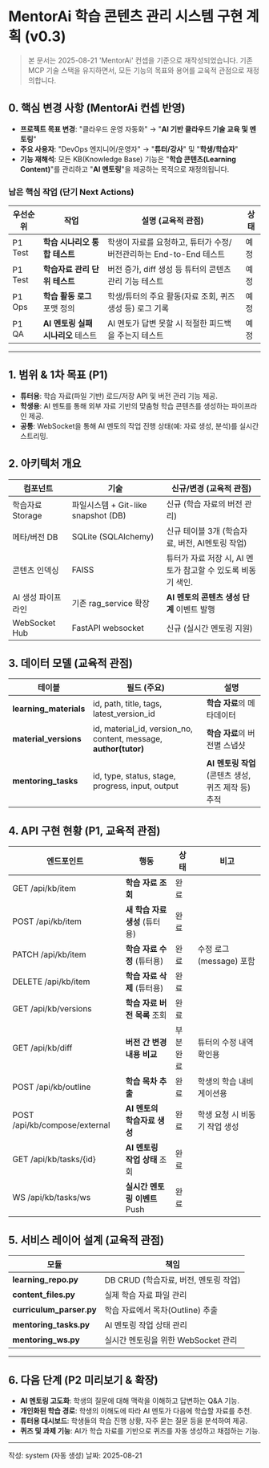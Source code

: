 # MentorAi 학습 콘텐츠 관리 시스템 구현 계획 (v0.3)

> 본 문서는 2025-08-21 'MentorAi' 컨셉을 기준으로 재작성되었습니다. 기존 MCP 기술 스택을 유지하면서, 모든 기능의 목표와 용어를 교육적 관점으로 재정의합니다.

## 0. 핵심 변경 사항 (MentorAi 컨셉 반영)
- **프로젝트 목표 변경**: "클라우드 운영 자동화" → "**AI 기반 클라우드 기술 교육 및 멘토링**"
- **주요 사용자**: "DevOps 엔지니어/운영자" → "**튜터/강사**" 및 "**학생/학습자**"
- **기능 재해석**: 모든 KB(Knowledge Base) 기능은 "**학습 콘텐츠(Learning Content)**"를 관리하고 "**AI 멘토링**"을 제공하는 목적으로 재정의됩니다.

### 남은 핵심 작업 (단기 Next Actions)
우선순위 | 작업 | 설명 (교육적 관점) | 상태
---------|------|----|----
P1 Test | **학습 시나리오 통합 테스트** | 학생이 자료를 요청하고, 튜터가 수정/버전관리하는 End-to-End 테스트 | 예정
P1 Test | **학습자료 관리 단위 테스트** | 버전 증가, diff 생성 등 튜터의 콘텐츠 관리 기능 테스트 | 예정
P1 Ops | **학습 활동 로그** 포맷 정의 | 학생/튜터의 주요 활동(자료 조회, 퀴즈 생성 등) 로그 기록 | 예정
P1 QA | **AI 멘토링 실패 시나리오** 테스트 | AI 멘토가 답변 못할 시 적절한 피드백을 주는지 테스트 | 예정

---

## 1. 범위 & 1차 목표 (P1)
- **튜터용**: 학습 자료(파일 기반) 로드/저장 API 및 버전 관리 기능 제공.
- **학생용**: AI 멘토를 통해 외부 자료 기반의 맞춤형 학습 콘텐츠를 생성하는 파이프라인 제공.
- **공통**: WebSocket을 통해 AI 멘토의 작업 진행 상태(예: 자료 생성, 분석)를 실시간 스트리밍.

## 2. 아키텍처 개요
컴포넌트 | 기술 | 신규/변경 (교육적 관점)
---------|------|---------
학습자료 Storage | 파일시스템 + Git-like snapshot (DB) | 신규 (학습 자료의 버전 관리)
메타/버전 DB | SQLite (SQLAlchemy) | 신규 테이블 3개 (학습자료, 버전, AI멘토링 작업)
콘텐츠 인덱싱 | FAISS | 튜터가 자료 저장 시, AI 멘토가 참고할 수 있도록 비동기 색인.
AI 생성 파이프라인 | 기존 rag_service 확장 | **AI 멘토의 콘텐츠 생성 단계** 이벤트 발행
WebSocket Hub | FastAPI websocket | 신규 (실시간 멘토링 지원)

## 3. 데이터 모델 (교육적 관점)
테이블 | 필드 (주요) | 설명
-------|-------------|----
**learning_materials** | id, path, title, tags, latest_version_id | **학습 자료**의 메타데이터
**material_versions** | id, material_id, version_no, content, message, **author(tutor)** | **학습 자료**의 버전별 스냅샷
**mentoring_tasks** | id, type, status, stage, progress, input, output | **AI 멘토링 작업** (콘텐츠 생성, 퀴즈 제작 등) 추적

## 4. API 구현 현황 (P1, 교육적 관점)
엔드포인트 | 행동 | 상태 | 비고
-----------|------|------|----
GET /api/kb/item | **학습 자료 조회** | 완료 | 
POST /api/kb/item | **새 학습 자료 생성** (튜터용) | 완료 | 
PATCH /api/kb/item | **학습 자료 수정** (튜터용) | 완료 | 수정 로그(message) 포함
DELETE /api/kb/item | **학습 자료 삭제** (튜터용) | 완료 | 
GET /api/kb/versions | **학습 자료 버전 목록** 조회 | 완료 | 
GET /api/kb/diff | **버전 간 변경 내용 비교** | 부분완료 | 튜터의 수정 내역 확인용
POST /api/kb/outline | **학습 목차 추출** | 완료 | 학생의 학습 내비게이션용
POST /api/kb/compose/external | **AI 멘토의 학습자료 생성** | 완료 | 학생 요청 시 비동기 작업 생성
GET /api/kb/tasks/{id} | **AI 멘토링 작업 상태** 조회 | 완료 | 
WS /api/kb/tasks/ws | **실시간 멘토링 이벤트** Push | 완료 | 

## 5. 서비스 레이어 설계 (교육적 관점)
모듈 | 책임
-----|----
**learning_repo.py** | DB CRUD (학습자료, 버전, 멘토링 작업)
**content_files.py** | 실제 학습 자료 파일 관리
**curriculum_parser.py** | 학습 자료에서 목차(Outline) 추출
**mentoring_tasks.py** | AI 멘토링 작업 상태 관리
**mentoring_ws.py** | 실시간 멘토링을 위한 WebSocket 관리

---

## 6. 다음 단계 (P2 미리보기 & 확장)
- **AI 멘토링 고도화**: 학생의 질문에 대해 맥락을 이해하고 답변하는 Q&A 기능.
- **개인화된 학습 경로**: 학생의 이해도에 따라 AI 멘토가 다음에 학습할 자료를 추천.
- **튜터용 대시보드**: 학생들의 학습 진행 상황, 자주 묻는 질문 등을 분석하여 제공.
- **퀴즈 및 과제 기능**: AI가 학습 자료를 기반으로 퀴즈를 자동 생성하고 채점하는 기능.

---
작성: system (자동 생성)
날짜: 2025-08-21